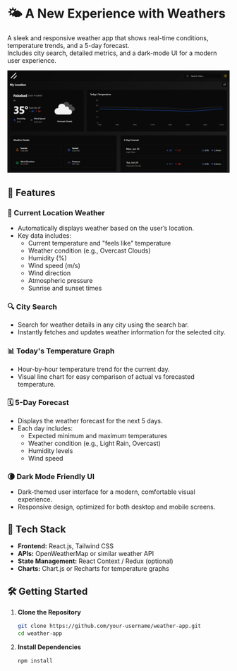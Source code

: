 # 🌤️ A New Experience with Weathers

A sleek and responsive weather app that shows real-time conditions, temperature trends, and a 5-day forecast.  
Includes city search, detailed metrics, and a dark-mode UI for a modern user experience.

![Climate App](./public/Climateapp.png)

## 🚀 Features

### 📍 Current Location Weather

- Automatically displays weather based on the user’s location.
- Key data includes:
  - Current temperature and "feels like" temperature
  - Weather condition (e.g., Overcast Clouds)
  - Humidity (%)
  - Wind speed (m/s)
  - Wind direction
  - Atmospheric pressure
  - Sunrise and sunset times

### 🔍 City Search

- Search for weather details in any city using the search bar.
- Instantly fetches and updates weather information for the selected city.

### 📊 Today's Temperature Graph

- Hour-by-hour temperature trend for the current day.
- Visual line chart for easy comparison of actual vs forecasted temperature.

### 🗓️ 5-Day Forecast

- Displays the weather forecast for the next 5 days.
- Each day includes:
  - Expected minimum and maximum temperatures
  - Weather condition (e.g., Light Rain, Overcast)
  - Humidity levels
  - Wind speed

### 🌘 Dark Mode Friendly UI

- Dark-themed user interface for a modern, comfortable visual experience.
- Responsive design, optimized for both desktop and mobile screens.

## 📂 Tech Stack

- **Frontend:** React.js, Tailwind CSS
- **APIs:** OpenWeatherMap or similar weather API
- **State Management:** React Context / Redux (optional)
- **Charts:** Chart.js or Recharts for temperature graphs

## 🛠️ Getting Started

1. **Clone the Repository**
   ```bash
   git clone https://github.com/your-username/weather-app.git
   cd weather-app
   ```
2. **Install Dependencies**
   ```bash
   npm install
   ```
